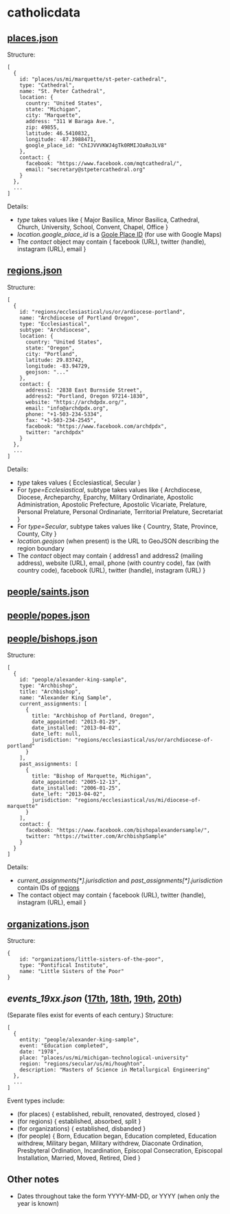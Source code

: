 # catholicdata

## [places.json](https://tomreitz.github.io/catholicdata/places.json)
Structure:
```
[
  {
    id: "places/us/mi/marquette/st-peter-cathedral",
    type: "Cathedral",
    name: "St. Peter Cathedral",
    location: {
      country: "United States",
      state: "Michigan",
      city: "Marquette",
      address: "311 W Baraga Ave.",
      zip: 49855,
      latitude: 46.5410832,
      longitude: -87.3988471,
      google_place_id: "ChIJVVVKWJ4gTk0RMIJOaRo3LV8"
    },
    contact: {
      facebook: "https://www.facebook.com/mqtcathedral/",
      email: "secretary@stpetercathedral.org"
    }
  },
  ...
]
```
Details:
* *type* takes values like { Major Basilica, Minor Basilica, Cathedral, Church, University, School, Convent, Chapel, Office }
* *location.google_place_id* is a [Goole Place ID](https://developers.google.com/places/place-id) (for use with Google Maps)
* The *contact* object may contain { facebook (URL), twitter (handle), instagram (URL), email }

## [regions.json](https://tomreitz.github.io/catholicdata/regions.json)
Structure:
```
[
  {
    id: "regions/ecclesiastical/us/or/ardiocese-portland",
    name: "Archdiocese of Portland Oregon",
    type: "Ecclesiastical",
    subtype: "Archdiocese",
    location: {
      country: "United States",
      state: "Oregon",
      city: "Portland",
      latitude: 29.83742,
      longitude: -83.94729,
      geojson: "..."
    },
    contact: {
      address1: "2838 East Burnside Street",
      address2: "Portland, Oregon 97214-1830",
      website: "https://archdpdx.org/",
      email: "info@archdpdx.org",
      phone: "+1-503-234-5334",
      fax: "+1-503-234-2545",
      facebook: "https://www.facebook.com/archdpdx",
      twitter: "archdpdx"
    }
  },
  ...
]
```
Details:
* *type* takes values { Ecclesiastical, Secular }
* For *type=Ecclesiastical*, subtype takes values like { Archdiocese, Diocese, Archeparchy, Eparchy, Military Ordinariate, Apostolic Administration, Apostolic Prefecture, Apostolic Vicariate, Prelature, Personal Prelature, Personal Ordinariate, Territorial Prelature, Secretariat }
* For *type=Secular*, subtype takes values like { Country, State, Province, County, City }
* *location.geojson* (when present) is the URL to GeoJSON describing the region boundary
* The *contact* object may contain { address1 and address2 (mailing address), website (URL), email, phone (with country code), fax (with country code), facebook (URL), twitter (handle), instagram (URL) }

## [people/saints.json](/catholicdata/people/saints.json)
## [people/popes.json](/catholicdata/people/popes.json)
## [people/bishops.json](/catholicdata/people/bishops.json)
Structure:
```
[
  {
    id: "people/alexander-king-sample",
    type: "Archbishop",
    title: "Archbishop",
    name: "Alexander King Sample",
    current_assignments: [
      {
        title: "Archbishop of Portland, Oregon",
        date_appointed: "2013-01-29",
        date_installed: "2013-04-02",
        date_left: null,
        jurisdiction: "regions/ecclesiastical/us/or/archdiocese-of-portland"
      }
    ],
    past_assignments: [
      {
        title: "Bishop of Marquette, Michigan",
        date_appointed: "2005-12-13",
        date_installed: "2006-01-25",
        date_left: "2013-04-02",
        jurisdiction: "regions/ecclesiastical/us/mi/diocese-of-marquette"
      }
    ],
    contact: {
      facebook: "https://www.facebook.com/bishopalexandersample/",
      twitter: "https://twitter.com/ArchbishpSample"
    }
  }
]
```
Details:
* *current_assignments[\*].jurisdiction* and *past_assignments[\*].jurisdiction* contain IDs of [regions](#regionsjson)
* The contact object may contain { facebook (URL), twitter (handle), instagram (URL), email }

## [organizations.json](https://tomreitz.github.io/catholicdata/organizations.json)
Structure:
```
{
	id: "organizations/little-sisters-of-the-poor",
	type: "Pontifical Institute",
	name: "Little Sisters of the Poor"
}
```

## *events_19xx.json* ([17th](https://tomreitz.github.io/catholicdata/events_17xx.json), [18th](https://tomreitz.github.io/catholicdata/events_18xx.json), [19th](https://tomreitz.github.io/catholicdata/events_19xx.json), [20th](https://tomreitz.github.io/catholicdata/events_20xx.json))
(Separate files exist for events of each century.)
Structure:
```
[
  {
    entity: "people/alexander-king-sample",
    event: "Education completed",
    date: "1978",
    place: "places/us/mi/michigan-technological-university"
    region: "regions/secular/us/mi/houghton",
    description: "Masters of Science in Metallurgical Engineering"
  },
  ...
]
```
Event types include:
* (for places) { established, rebuilt, renovated, destroyed, closed }
* (for regions) { established, absorbed, split }
* (for organizations) { established, disbanded }
* (for people) { Born, Education began, Education completed, Education withdrew, Military began, Military withdrew, Diaconate Ordination, Presbyteral Ordination, Incardination, Episcopal Consecration, Episcopal Installation, Married, Moved, Retired, Died }


## Other notes
* Dates throughout take the form YYYY-MM-DD, or YYYY (when only the year is known)
